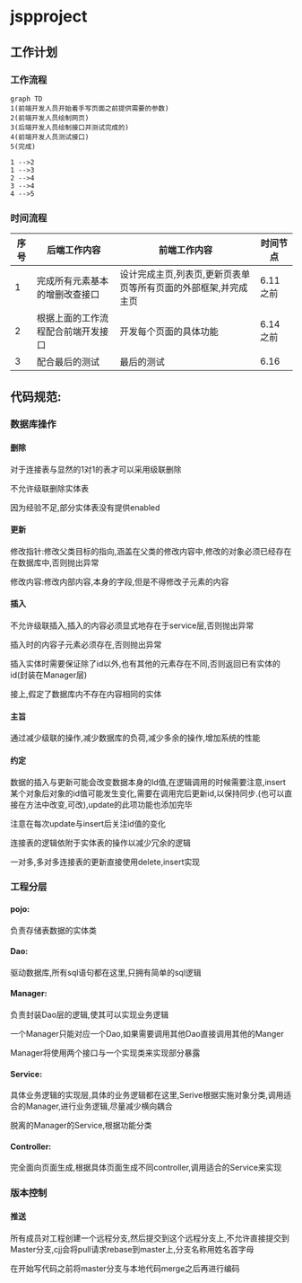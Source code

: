# jspproject

## 工作计划

### 工作流程

```mermaid
graph TD
1(前端开发人员开始着手写页面之前提供需要的参数)
2(前端开发人员绘制网页)
3(后端开发人员绘制接口并测试完成的)
4(前端开发人员测试接口)
5(完成)

1 -->2
1 -->3
2 -->4
3 -->4
4 -->5
```

### 时间流程

| 序号 | 后端工作内容| 前端工作内容 | 时间节点 |
| ---- | -------- | -------- |--------|
| 1    | 完成所有元素基本的增删改查接口 | 设计完成主页,列表页,更新页表单页等所有页面的外部框架,并完成主页 | 6.11之前 |
| 2    | 根据上面的工作流程配合前端开发接口 | 开发每个页面的具体功能 | 6.14之前 |
| 3    | 配合最后的测试 | 最后的测试 | 6.16 |



## 代码规范:

### 数据库操作
#### 删除
   对于连接表与显然的1对1的表才可以采用级联删除

   不允许级联删除实体表

   因为经验不足,部分实体表没有提供enabled
#### 更新
   修改指针:修改父类目标的指向,涵盖在父类的修改内容中,修改的对象必须已经存在在数据库中,否则抛出异常

   修改内容:修改内部内容,本身的字段,但是不得修改子元素的内容
#### 插入
   不允许级联插入,插入的内容必须显式地存在于service层,否则抛出异常

   插入时的内容子元素必须存在,否则抛出异常

   插入实体时需要保证除了id以外,也有其他的元素存在不同,否则返回已有实体的id(封装在Manager层)

   接上,假定了数据库内不存在内容相同的实体
#### 主旨
   通过减少级联的操作,减少数据库的负荷,减少多余的操作,增加系统的性能
#### 约定
   数据的插入与更新可能会改变数据本身的Id值,在逻辑调用的时候需要注意,insert某个对象后对象的id值可能发生变化,需要在调用完后更新id,以保持同步.(也可以直接在方法中改变,可改),update的此项功能也添加完毕

   注意在每次update与insert后关注id值的变化

   连接表的逻辑依附于实体表的操作以减少冗余的逻辑

   一对多,多对多连接表的更新直接使用delete,insert实现
### 工程分层
#### pojo:
   负责存储表数据的实体类
#### Dao:
   驱动数据库,所有sql语句都在这里,只拥有简单的sql逻辑
#### Manager:
   负责封装Dao层的逻辑,使其可以实现业务逻辑

   一个Manager只能对应一个Dao,如果需要调用其他Dao直接调用其他的Manger

   Manager将使用两个接口与一个实现类来实现部分暴露
#### Service:
   具体业务逻辑的实现层,具体的业务逻辑都在这里,Serive根据实施对象分类,调用适合的Manager,进行业务逻辑,尽量减少横向耦合

   脱离的Manager的Service,根据功能分类
#### Controller:
   完全面向页面生成,根据具体页面生成不同controller,调用适合的Service来实现
### 版本控制
#### 推送
  所有成员对工程创建一个远程分支,然后提交到这个远程分支上,不允许直接提交到Master分支,cjj会将pull请求rebase到master上,分支名称用姓名首字母

  在开始写代码之前将master分支与本地代码merge之后再进行编码
